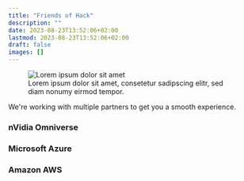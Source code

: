 ```yaml
---
title: "Friends of Hack"
description: ""
date: 2023-08-23T13:52:06+02:00
lastmod: 2023-08-23T13:52:06+02:00
draft: false
images: []
---
```

<div class="e-container">
  <figure class="a-image">
    <div class="a-image__ratioWrapper">
      <img
        src="/images/banner_partners.jpg"
        alt="Lorem ipsum dolor sit amet"
      />
    </div>
    <figcaption>
      Lorem ipsum dolor sit amet, consetetur sadipscing elitr, sed diam nonumy
      eirmod tempor.
    </figcaption>
  </figure>
</div>

We're working with multiple partners to get you a smooth experience.

### nVidia Omniverse

### Microsoft Azure

### Amazon AWS